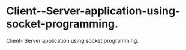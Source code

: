 # Client--Server-application-using-socket-programming.
Client- Server application using socket programming.
